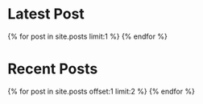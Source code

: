 <h1>Latest Post</h1>
{% for post in site.posts limit:1 %}
{% endfor %}
<h1>Recent Posts</h1>
{% for post in site.posts offset:1 limit:2 %}
{% endfor %}